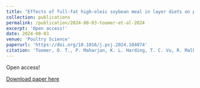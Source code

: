 ```yaml
---
title: "Effects of full-fat high-oleic soybean meal in layer diets on performance, egg quality and chemical composition"
collection: publications
permalink: /publication/2024-08-03-toomer-et-al-2024
excerpt: 'Open access!'
date: 2024-08-03
venue: 'Poultry Science'
paperurl: 'https://doi.org/10.1016/j.psj.2024.104074'
citation: 'Toomer, O. T., P. Maharjan, K. L. Harding, T. C. Vu, R. Malheiros, R. Mian, M. Joseph, Q. D. Read, E. O. Oviedo-Rondon, and K. E. Anderson. 2024. Effects of full-fat high-oleic soybean meal in layer diets on performance, egg quality and chemical composition. Poultry Science 103(10): 104074. DOI: 10.1016/j.psj.2024.104074.'
---
```

Open access!

[Download paper here](https://doi.org/10.1016/j.psj.2024.104074)
